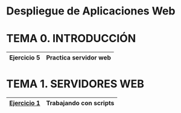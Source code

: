 # Despliegue de Aplicaciones Web

<p align="left">
</p>

<h1>TEMA 0. INTRODUCCIÓN</h1>

|Ejercicio 5 |Practica servidor web |
| :- | :- |


<h1>TEMA 1. SERVIDORES WEB</h1>

|[Ejercicio 1](Tema1/ejercicio1.md)|Trabajando con scripts|
| :- | :- |



